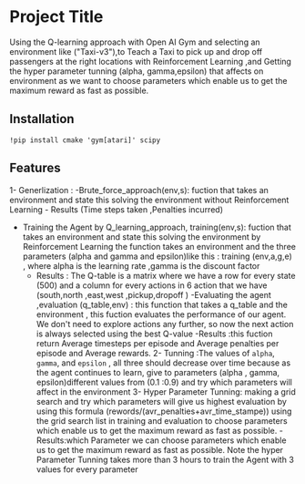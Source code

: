 
# Project Title

 Using the Q-learning approach with Open AI Gym and selecting an environment like ("Taxi-v3"),to Teach a Taxi to pick up and drop off passengers at the right locations with Reinforcement Learning ,and Getting the hyper parameter tunning (alpha, gamma,epsilon) that affects on environment as we want to choose parameters which enable us to get the maximum reward as fast as possible. 


## Installation

    !pip install cmake 'gym[atari]' scipy
## Features

1- Generlization : 
  -Brute_force_approach(env,s): fuction that takes an environment and state this solving the environment without Reinforcement Learning
     - Results (Time steps taken ,Penalties incurred)
  - Training the Agent by Q_learning_approach, training(env,s): fuction that takes an environment and state this solving the environment by Reinforcement Learning the function takes an environment and the three parameters (alpha and gamma and epsilon)like this : training (env,a,g,e) , where alpha is the learning rate ,gamma is the discount factor
     - Results : The Q-table is a matrix where we have a row for every state (500) and a column for every actions in 6 action that we have  (south,north ,east,west ,pickup,dropoff ) 
  -Evaluating the agent ,evaluation (q_table,env) : this function that takes a q_table and the environment , this fuction evaluates the performance of our agent. We don't need to explore actions any further, so now the next action is always selected using the best Q-value
     -Results :this fuction return Average timesteps per episode and Average penalties per episode and Average rewards.
2- Tunning :The values of `alpha`, `gamma`, and `epsilon` , all three should decrease over time because as the agent continues to learn, give to parameters (alpha , gamma, epsilon)different values from (0.1 :0.9) and try which parameters will affect in the environment 
3- Hyper Parameter Tunning: making a grid search and try which parameters will give us highest evaluation by using this formula (rewords/(avr_penalties+avr_time_stampe)) 
     using the grid search list in training and evaluation to choose parameters which enable us to get the maximum reward as fast as possible. 
     -Results:which Parameter we can choose parameters which enable us to get the maximum reward as fast as possible. 
Note the hyper Parameter Tunning takes more than 3 hours to train the Agent with 3 values for every parameter
